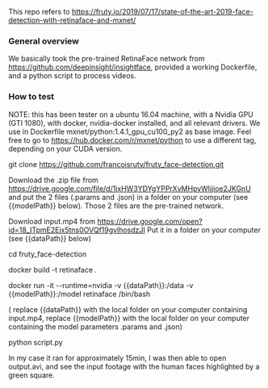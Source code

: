 This repo refers to https://fruty.io/2019/07/17/state-of-the-art-2019-face-detection-with-retinaface-and-mxnet/

### General overview

We basically took the pre-trained RetinaFace network from https://github.com/deepinsight/insightface,
provided a working Dockerfile, and a python script to process videos.

### How to test

NOTE: this has been tester on a ubuntu 16.04 machine, with a Nvidia GPU (GTI 1080), with docker, nvidia-docker installed, and all relevant drivers.
We use in Dockerfile mxnet/python:1.4.1_gpu_cu100_py2 as base image. Feel free to go to https://hub.docker.com/r/mxnet/python to use a different tag, depending on your CUDA version.

git clone https://github.com/francoisruty/fruty_face-detection.git

Download the .zip file from https://drive.google.com/file/d/1jxHW3YDYgYPPrXvMHpyWljjioe2JKGnU
and put the 2 files (.params and .json) in a folder on your computer (see {{modelPath}} below).
Those 2 files are the pre-trained network.

Download input.mp4 from https://drive.google.com/open?id=18_ITpmE2Ejx5tns0OVQf19gvlhosdzJI
Put it in a folder on your computer (see {{dataPath}} below)


cd fruty_face-detection

docker build -t retinaface .

docker run -it --runtime=nvidia -v {{dataPath}}:/data -v {{modelPath}}:/model retinaface /bin/bash    

( replace {{dataPath}} with the local folder on your computer containing input.mp4, replace {{modelPath}} with the local folder on your computer containing the model parameters .params and .json)

python script.py

In my case it ran for approximately 15min, I was then able to open output.avi, and see the input footage with the human faces highlighted by a green square.

